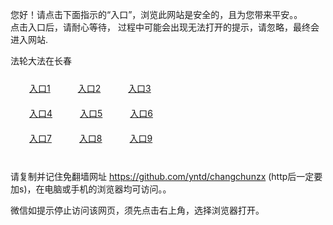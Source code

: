 您好！请点击下面指示的“入口”，浏览此网站是安全的，且为您带来平安。。 <br/>
点击入口后，请耐心等待， 过程中可能会出现无法打开的提示，请忽略，最终会进入网站. </br>

法轮大法在长春<br/>
<div style="padding:10px"><a style="margin:20px" target="_blank" href="https://d1hicponajhhqo.cloudfront.net/2Qpsp?hejtalxg" id="ccLink1" rel="nofollow">入口1</a> <a target="_blank" style="margin:20px" href="https://dz7lfq9jcycdg.cloudfront.net/2Qpsp?rtkug" id="ccLink2" rel="nofollow">入口2</a> <a style="margin:20px" target="_blank" href="https://d1acv7y9zq7hxc.cloudfront.net/2Qpsp?nqkubl" id="ccLink3" rel="nofollow">入口3</a></div>

<div style="padding:10px" ><a style="margin:20px" target="_blank" href="https://d1hicponajhhqo.cloudfront.net/2Qpsp?hejtalxg" id="ccLink4" rel="nofollow">入口4</a> <a style="margin:20px" href="https://dz7lfq9jcycdg.cloudfront.net/2Qpsp?rtkug" target="_blank" id="ccLink5" rel="nofollow">入口5</a> <a style="margin:20px" href="https://d1acv7y9zq7hxc.cloudfront.net/2Qpsp?nqkubl" target="_blank" id="ccLink6" rel="nofollow">入口6</a></div>

<div style="padding:10px"><a style="margin:20px" target="_blank" href="https://d1hicponajhhqo.cloudfront.net/2Qpsp?hejtalxg" id="ccLink7" rel="nofollow">入口7</a> <a style="margin:20px" href="https://dz7lfq9jcycdg.cloudfront.net/2Qpsp?rtkug" target="_blank" id="ccLink8" rel="nofollow">入口8</a> <a style="margin:20px" target="_blank" href="https://d1acv7y9zq7hxc.cloudfront.net/2Qpsp?nqkubl" id="ccLink9" rel="nofollow">入口9</a></div>

<br/>



请复制并记住免翻墙网址 https://github.com/yntd/changchunzx (http后一定要加s)，在电脑或手机的浏览器均可访问。。<br/>

微信如提示停止访问该网页，须先点击右上角，选择浏览器打开。
